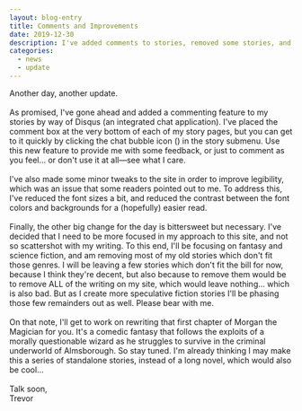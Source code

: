 ```yaml
---
layout: blog-entry
title: Comments and Improvements
date: 2019-12-30
description: I've added comments to stories, removed some stories, and changed the lettering for legibility.
categories: 
  - news
  - update
---
```


Another day, another update.
<br><br>
As promised, I've gone ahead and added a commenting feature to my stories by way of Disqus (an integrated chat application). I've placed the comment box at the very bottom of each of my story pages, but you can get to it quickly by clicking the chat bubble icon (<i class="fas fa-comment"></i>) in the story submenu. Use this new feature to provide me with some feedback, or just to comment as you feel... or don't use it at all&mdash;see what I care.
<br><br>
I've also made some minor tweaks to the site in order to improve legibility, which was an issue that some readers pointed out to me. To address this, I've reduced the font sizes a bit, and reduced the contrast between the font colors and backgrounds for a (hopefully) easier read. 
<br><br>
Finally, the other big change for the day is bittersweet but necessary. I've decided that I need to be more focused in my approach to this site, and not so scattershot with my writing. To this end, I'll be focusing on fantasy and science fiction, and am removing most of my old stories which don't fit those genres. I will be leaving a few stories which don't fit the bill for now, because I think they're decent, but also because to remove them would be to remove ALL of the writing on my site, which would leave nothing... which is also bad. But as I create more speculative fiction stories I'll be phasing those few remainders out as well. Please bear with me. 
<br><br>
On that note, I'll get to work on rewriting that first chapter of Morgan the Magician for you. It's a comedic fantasy that follows the exploits of a morally questionable wizard as he struggles to survive in the criminal underworld of Almsborough. So stay tuned. I'm already thinking I may make this a series of standalone stories, instead of a long novel, which would also be cool...
<br><br>
Talk soon,<br>
Trevor